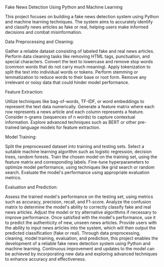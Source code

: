 Fake News Detection Using Python and Machine Learning

This project focuses on building a fake news detection system using Python and machine learning techniques. The system aims to accurately identify and classify news articles as fake or real, helping users make informed decisions and combat misinformation.

Data Preprocessing and Cleaning:

Gather a reliable dataset consisting of labeled fake and real news articles.
Perform data cleaning tasks like removing HTML tags, punctuation, and special characters.
Convert the text to lowercase and remove stop words (common words that do not carry much meaning).
Apply tokenization to split the text into individual words or tokens.
Perform stemming or lemmatization to reduce words to their base or root form.
Remove any irrelevant or noisy data that could hinder model performance.

Feature Extraction:

Utilize techniques like bag-of-words, TF-IDF, or word embeddings to represent the text data numerically.
Generate a feature matrix where each row represents a news article and each column represents a feature.
Consider n-grams (sequences of n words) to capture contextual information.
Explore advanced techniques such as BERT or other pre-trained language models for feature extraction.

Model Training:

Split the preprocessed dataset into training and testing sets.
Select a suitable machine learning algorithm such as logistic regression, decision trees, random forests.
Train the chosen model on the training set, using the feature matrix and corresponding labels.
Fine-tune hyperparameters to optimize model performance, using techniques like grid search or random search.
Evaluate the model's performance using appropriate evaluation metrics.

Evaluation and Prediction:

Assess the trained model's performance on the testing set, using metrics such as accuracy, precision, recall, and F1-score.
Analyze the confusion matrix to determine the model's ability to correctly classify fake and real news articles.
Adjust the model or try alternative algorithms if necessary to improve performance.
Once satisfied with the model's performance, use it to predict the authenticity of new, unseen news articles.
Provide users with the ability to input news articles into the system, which will then output the predicted classification (fake or real).
Through data preprocessing, cleaning, model training, evaluation, and prediction, this project enables the development of a reliable fake news detection system using Python and machine learning. Continuous improvement and updates to the model can be achieved by incorporating new data and exploring advanced techniques to enhance accuracy and effectiveness.
